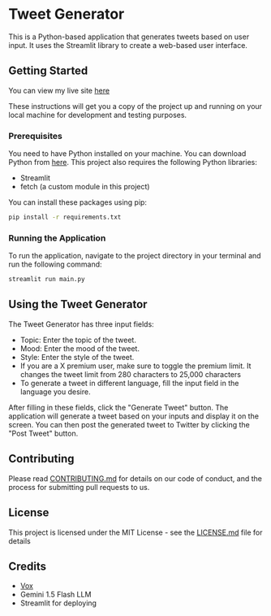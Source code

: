 # Tweet Generator

This is a Python-based application that generates tweets based on user input. It uses the Streamlit library to create a web-based user interface.

## Getting Started
You can view my live site [here](https://tweet-generator-ai.streamlit.app/)

These instructions will get you a copy of the project up and running on your local machine for development and testing purposes.

### Prerequisites

You need to have Python installed on your machine. You can download Python from [here](https://www.python.org/downloads/). This project also requires the following Python libraries:

- Streamlit
- fetch (a custom module in this project)

You can install these packages using pip:

```bash
pip install -r requirements.txt
```

### Running the Application

To run the application, navigate to the project directory in your terminal and run the following command:

```bash
streamlit run main.py
```

## Using the Tweet Generator

The Tweet Generator has three input fields:

- Topic: Enter the topic of the tweet.
- Mood: Enter the mood of the tweet.
- Style: Enter the style of the tweet.
- If you are a X premium user, make sure to toggle the premium limit. It changes the tweet limit from 280 characters to 25,000 characters
- To generate a tweet in different language, fill the input field in the language you desire.

After filling in these fields, click the "Generate Tweet" button. The application will generate a tweet based on your inputs and display it on the screen. You can then post the generated tweet to Twitter by clicking the "Post Tweet" button.

## Contributing

Please read [CONTRIBUTING.md](https://github.com/vox-hunter/AI-Tweet-Generator/blob/main/CONTRIBUTING.md) for details on our code of conduct, and the process for submitting pull requests to us.

## License

This project is licensed under the MIT License - see the [LICENSE.md](https://github.com/vox-hunter/AI-Tweet-Generator/blob/main/LICENSE) file for details

## Credits
- [Vox](https://github.com/vox-hunter)
- Gemini 1.5 Flash LLM
- Streamlit for deploying